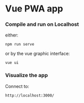 # Vue PWA app

### Compile and run on Localhost
either:
```
npm run serve
```
or by the vue graphic interface:
```
vue ui
```
### Visualize the app

Connect to:
```
http://localhost:3000/
```
